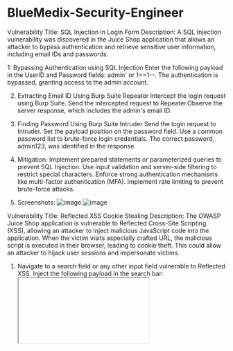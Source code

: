 # BlueMedix-Security-Engineer

Vulnerability Title: SQL Injection in Login Form
Description: A SQL Injection vulnerability was discovered in the Juice Shop application that allows an attacker to bypass authentication and retrieve sensitive user information, including email IDs and passwords.

1: Bypassing Authentication using SQL Injection
Enter the following payload in the UserID and Password fields: admin' or 1==1--. The authentication is bypassed, granting access to the admin account.

2. Extracting Email ID Using Burp Suite Repeater
Intercept the login request using Burp Suite. Send the intercepted request to Repeater.Observe the server response, which includes the admin's email ID.

3. Finding Password Using Burp Suite Intruder
Send the login request to Intruder. Set the payload position on the password field. Use a common password list to brute-force login credentials. The correct password, admin123, was identified in the response.

4. Mitigation:
Implement prepared statements or parameterized queries to prevent SQL Injection.
Use input validation and server-side filtering to restrict special characters.
Enforce strong authentication mechanisms like multi-factor authentication (MFA).
Implement rate limiting to prevent brute-force attacks.

5. Screenshots:
![image](https://github.com/user-attachments/assets/8c18a1c8-3c21-4bf6-8238-d32b98a62084)
![image](https://github.com/user-attachments/assets/abb0c4f1-3569-4ac2-9ac8-af245191897b)


 
Vulnerability Title: Reflected XSS Cookie Stealing
Description: The OWASP Juice Shop application is vulnerable to Reflected Cross-Site Scripting (XSS), allowing an attacker to inject malicious JavaScript code into the application. When the victim visits
aspecially crafted URL, the malicious script is executed in their browser, leading to cookie theft. This could allow an attacker to hijack user sessions and impersonate victims.

1. Navigate to a search field or any other input field vulnerable to Reflected XSS. Inject the following payload in the search bar: <iframe src=javascript:alert(document.cookie);> Press Enter or submit the form.
Observe that an alert box pops up displaying the user's cookies.

2. Impact: Session Hijacking: An attacker can steal session cookies, potentially taking over user accounts.
Data Theft: Sensitive information stored in cookies can be accessed.

4. Mitigation: Input Validation: Sanitize and validate user input to remove potentially harmful code.
Content Security Policy (CSP): Implement a strong CSP to restrict the execution of inline JavaScript.
HTTPOnly Flag for Cookies: Ensure session cookies have the HttpOnly attribute set to prevent access via JavaScript.

5. Screenshots:
![image](https://github.com/user-attachments/assets/324956b0-ea9a-4c41-8eed-efc4a59d8837)


 
Vulnerability Title: Cross-Site Request Forgery (CSRF) - Unauthorized Password Change
Description: The OWASP Juice Shop application is vulnerable to Cross-Site Request Forgery (CSRF), allowing an attacker to modify a user's password without their consent. This occurs because the application does
not verify the authenticity of requests through anti-CSRF tokens, allowing a malicious site to submit unauthorized requests on behalf of an authenticated user.

1. User Account Creation:
Create a new user with the following credentials:
Username: test4@juice.com
Password: password

2. Password Change with CSRF:
The attacker crafts a malicious request to change the user's password to password123.
The attacker removes the current password parameter and attempts to change the user's password to pass123 without authentication.

3. Impact:
Account Takeover: Attackers can change passwords without knowing the current one.
Loss of User Control: Users may lose access to their accounts permanently.
Privilege Escalation: If performed on an admin account, an attacker could gain full control over the system.

4. Mitigation:
Implement CSRF Tokens: Use anti-CSRF tokens for all state-changing requests.
Enforce Current Password Verification: Require users to enter their current password when changing credentials.

5. Screenshots
![image](https://github.com/user-attachments/assets/b0852aeb-4ee5-48be-b951-d383f9cf7a93)
![image](https://github.com/user-attachments/assets/f7d59566-15c9-44bd-af87-e66c6f26473a)
